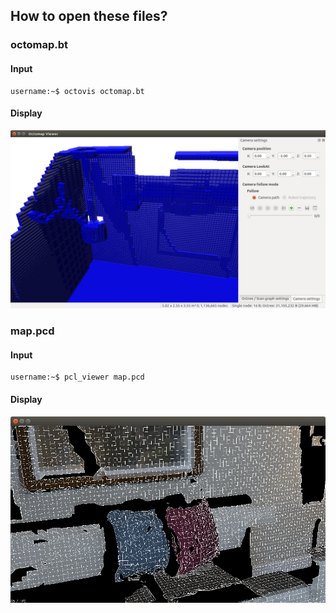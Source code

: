 ## How to open these files?
### octomap.bt
#### Input
```
username:~$ octovis octomap.bt
```
#### Display
![Screenshot%20from%202020-06-07%2022-50-51.png](https://github.com/HugoNip/RGBDDenseReconstruction/blob/master/results/Screenshot%20from%202020-06-07%2022-50-51.png)

### map.pcd
#### Input
```
username:~$ pcl_viewer map.pcd
```
#### Display
![Screenshot%20from%202020-06-07%2021-23-52.png](https://github.com/HugoNip/RGBDDenseReconstruction/blob/master/results/Screenshot%20from%202020-06-07%2021-23-52.png)
